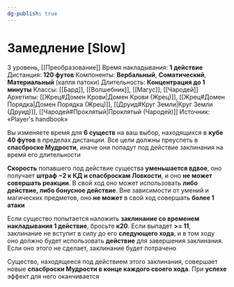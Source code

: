 ```yaml
---
dg-publish: true
---
```

# Замедление [Slow]
3 уровень, [[Преобразование]]
Время накладывания: **1 действие**
Дистанция: **120 футов**
Компоненты: **Вербальный**, **Соматический**, **Материальный** (капля патоки)
Длительность: **Концентрация до 1 минуты**
Классы: [[Бард]], [[Волшебник]], [[Магус]], [[Чародей]]
Архетипы: [[Жрец#Домен Крови|Домен Крови (Жрец)]], [[Жрец#Домен Порядка|Домен Порядка (Жрец)]], [[Друид#Круг Земли|Круг Земли (Друид)]], [[Чародей#Проклятый|Проклятый (Чародей)]]
Источник: «Player's handbook»

Вы изменяете время для **6 существ** на ваш выбор, находящихся в **кубе 40 футов** в пределах дистанции. Все цели должны преуспеть в **спасброске Мудрости**, иначе они попадут под действие заклинания на время его длительности

**Скорость** попавшего под действие существа **уменьшается вдвое**, оно получает **штраф −2 к КД и спасброскам Ловкости**, и оно **не может совершать реакции**. В свой ход оно может использовать **либо действие, либо бонусное действие**. Вне зависимости от умений и магических предметов, оно **не может** в свой ход совершать **более 1 атаки**

Если существо попытается наложить **заклинание со временем накладывания 1 действие**, бросьте **к20**. Если выпадет **>= 11**, заклинание не вступит в силу до его **следующего хода**, и в том ходу оно должно будет использовать **действие** для завершения заклинания. Если оно этого не сделает, заклинание будет потрачено

Существо, находящееся под действием этого заклинания, совершает новые **спасброски Мудрости в конце каждого своего хода**. При **успехе** эффект для него оканчивается